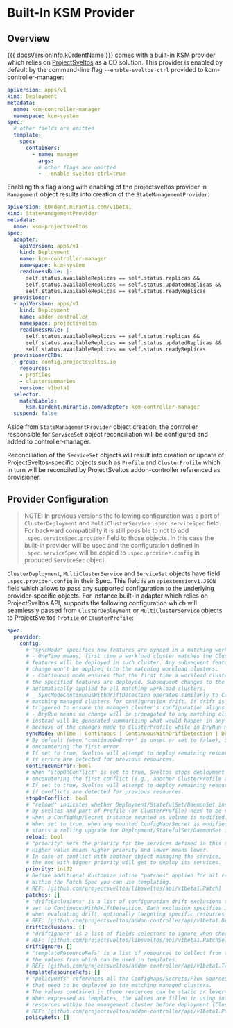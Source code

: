 # Built-In KSM Provider

## Overview

{{{ docsVersionInfo.k0rdentName }}} comes with a built-in KSM provider which relies on [ProjectSveltos](https:#projectsveltos.github.io/sveltos/main/) as a CD solution.
This provider is enabled by default by the command-line flag `--enable-sveltos-ctrl` provided to kcm-controller-manager:

```yaml
apiVersion: apps/v1
kind: Deployment
metadata:
  name: kcm-controller-manager
  namespace: kcm-system
spec:
  # other fields are omitted
  template:
    spec:
      containers:
        - name: manager
          args:
          # other flags are omitted
          - --enable-sveltos-ctrl=true
```

Enabling this flag along with enabling of the projectsveltos provider in `Management` object results into creation of the `StateManagementProvider`:

```yaml
apiVersion: k0rdent.mirantis.com/v1beta1
kind: StateManagementProvider
metadata:
  name: ksm-projectsveltos
spec:
  adapter:
    apiVersion: apps/v1
    kind: Deployment
    name: kcm-controller-manager
    namespace: kcm-system
    readinessRule: |-
      self.status.availableReplicas == self.status.replicas &&
      self.status.availableReplicas == self.status.updatedReplicas &&
      self.status.availableReplicas == self.status.readyReplicas
  provisioner:
  - apiVersion: apps/v1
    kind: Deployment
    name: addon-controller
    namespace: projectsveltos
    readinessRule: |-
      self.status.availableReplicas == self.status.replicas &&
      self.status.availableReplicas == self.status.updatedReplicas &&
      self.status.availableReplicas == self.status.readyReplicas
  provisionerCRDs:
  - group: config.projectsveltos.io
    resources:
    - profiles
    - clustersummaries
    version: v1beta1
  selector:
    matchLabels:
      ksm.k0rdent.mirantis.com/adapter: kcm-controller-manager
  suspend: false
```

Aside from `StateManagementProvider` object creation, the controller responsible for `ServiceSet` object reconciliation will be configured and added to controller-manager.

Reconciliation of the `ServiceSet` objects will result into creation or update of ProjectSveltos-specific objects such as `Profile` and `ClusterProfile` which in turn will be reconciled by ProjectSveltos addon-controller referenced as provisioner.

## Provider Configuration

> NOTE: In previous versions the following configuration was a part of `ClusterDeployment` and `MultiClusterService` `.spec.serviceSpec` field.
> For backward compatibility it is still possible to not to add `.spec.serviceSpec.provider` field to those objects. In this case the built-in
> provider will be used and the configuration defined in `.spec.serviceSpec` will be copied to `.spec.provider.config` in produced `ServiceSet` object.

`ClusterDeployment`, `MultiClusterService` and `ServiceSet` objects have field `.spec.provider.config` in their Spec. This field is an `apiextensionv1.JSON` field which allows to pass any supported configuration to the underlying provider-specific objects.
For instance built-in adapter which relies on ProjectSveltos API, supports the following configuration which will seamlessly passed from `ClusterDeployment` or `MultiClusterService` objects to ProjectSveltos `Profile` or `ClusterProfile`:

```yaml
spec:
  provider:
    config:
      # "syncMode" specifies how features are synced in a matching workload cluster.
      # - OneTime means, first time a workload cluster matches the ClusterProfile,
      # features will be deployed in such cluster. Any subsequent feature configuration
      # change won't be applied into the matching workload clusters;
      # - Continuous mode ensures that the first time a workload cluster matches a ClusterProfile,
      # the specified features are deployed. Subsequent changes to the feature configuration are also
      # automatically applied to all matching workload clusters.
      # _ SyncModeContinuousWithDriftDetection operates similarly to Continuous mode, but also monitors
      # matching managed clusters for configuration drift. If drift is detected, a reconciliation is
      # triggered to ensure the managed cluster's configuration aligns with the ClusterProfile.
      # - DryRun means no change will be propagated to any matching cluster. A report
      # instead will be generated summarizing what would happen in any matching cluster
      # because of the changes made to ClusterProfile while in DryRun mode.
      syncMode: OnTime | Continuous | ContinuousWithDriftDetection | DryRun
      # By default (when "continueOnError" is unset or set to false), Sveltos stops deployment after
      # encountering the first error.
      # If set to true, Sveltos will attempt to deploy remaining resources in the ClusterProfile even
      # if errors are detected for previous resources.
      continueOnError: bool
      # When "stopOnConflict" is set to true, Sveltos stops deployment after
      # encountering the first conflict (e.g., another ClusterProfile already deployed the resource).
      # If set to true, Sveltos will attempt to deploy remaining resources in the ClusterProfile even
      # if conflicts are detected for previous resources.
      stopOnConflict: bool
      # "reload" indicates whether Deployment/StatefulSet/DaemonSet instances deployed
      # by Sveltos and part of Profile (or ClusterProfile) need to be restarted via rolling upgrade
      # when a ConfigMap/Secret instance mounted as volume is modified.
      # When set to true, when any mounted ConfigMap/Secret is modified, Sveltos automatically
      # starts a rolling upgrade for Deployment/StatefulSet/DaemonSet instances mounting it.
      reload: bool
      # "priority" sets the priority for the services defined in this spec.
      # Higher value means higher priority and lower means lower.
      # In case of conflict with another object managing the service,
      # the one with higher priority will get to deploy its services.
      priority: int32
      # Define additional Kustomize inline "patches" applied for all resources on this profile
      # Within the Patch Spec you can use templating.
      # REF: [github.com/projectsveltos/libsveltos/api/v1beta1.Patch]
      patches: []
      # "driftExclusions" is a list of configuration drift exclusions to be applied when syncMode is
      # set to ContinuousWithDriftDetection. Each exclusion specifies JSON6902 paths to ignore
      # when evaluating drift, optionally targeting specific resources and features.
      # REF: [github.com/projectsveltos/addon-controller/api/v1beta1.DriftExclusion]
      driftExclusions: []
      # "driftIgnore" is a list of fields selectors to ignore when checking for drift.
      # REF: [github.com/projectsveltos/libsveltos/api/v1beta1.PatchSelector]
      driftIgnore: []
      # "templateResourceRefs" is a list of resources to collect from the management cluster,
      # the values from which can be used in templates.
      # REF: [github.com/projectsveltos/addon-controller/api/v1beta1.TemplateResourceRef]
      templateResourceRefs: []
      # "policyRefs" references all the ConfigMaps/Secrets/Flux Sources containing kubernetes resources
      # that need to be deployed in the matching managed clusters.
      # The values contained in those resources can be static or leverage Go templates for dynamic customization.
      # When expressed as templates, the values are filled in using information from
      # resources within the management cluster before deployment (Cluster and TemplateResourceRefs)
      # REF: [github.com/projectsveltos/addon-controller/api/v1beta1.PolicyRef]
      policyRefs: []
```